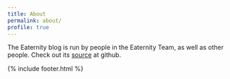```yaml
---
title: About
permalink: about/
profile: true
---
```


The Eaternity blog is run by people in the Eaternity Team, as well as other people. Check out its [source][1] at github.

[1]:https://github.com/Eaternity/eaternity-org

{% include footer.html %}